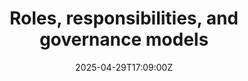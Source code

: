 ---
title: Roles, responsibilities, and governance models
linkTitle: Roles, responsibilities, and governance models
date: '2025-04-29T17:09:00Z'
weight: 1
description: ISO 44001 outlines governance models for effective collaboration, emphasizing
  strategic, operational, and collaborative frameworks. It highlights the importance
  of clear roles, accountability through KPIs, continuous improvement via feedback,
  and transparent communication to ensure successful partnerships.
draft: false
ref: roles-responsibilities-and-governance-models
---